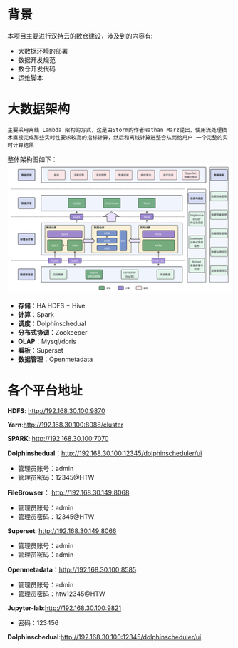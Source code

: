# 背景
本项目主要进行汉特云的数仓建设，涉及到的内容有:
- 大数据环境的部署
- 数据开发规范
- 数仓开发代码
- 运维脚本

# 大数据架构
    主要采用离线 Lambda 架构的方式，这是由Storm的作者Nathan Marz提出，使用流处理技术直接完成那些实时性要求较高的指标计算，然后和离线计算进整合从而给用户 一个完整的实时计算结果

整体架构图如下：
![img](/static/数仓架构.png)

- **存储**：HA HDFS + Hive
- **计算**：Spark
- **调度**：Dolphinschedual
- **分布式协调**：Zookeeper
- **OLAP**：Mysql/doris
- **看板**：Superset
- **数据管理**：Openmetadata

# 各个平台地址

**HDFS**: http://192.168.30.100:9870

**Yarn**:http://192.168.30.100:8088/cluster

**SPARK**: http://192.168.30.100:7070

**Dolphinshedual**：http://192.168.30.100:12345/dolphinscheduler/ui
- 管理员账号：admin   
- 管理员密码：12345@HTW

**FileBrowser**： http://192.168.30.149:8068
- 管理员账号：admin   
- 管理员密码：12345@HTW

**Superset**: http://192.168.30.149:8066
- 管理员账号：admin   
- 管理员密码：admin

**Openmetadata**：http://192.168.30.100:8585
- 管理员账号：admin   
- 管理员密码：htw12345@HTW

**Jupyter-lab**:http://192.168.30.100:9821
- 密码：123456

**Dolphinschedual**:http://192.168.30.100:12345/dolphinscheduler/ui